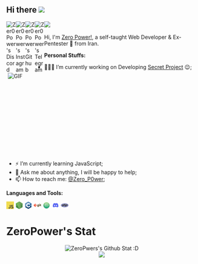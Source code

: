 <h2> Hi there <img src="https://media.giphy.com/media/hvRJCLFzcasrR4ia7z/giphy.gif" width="25px" ></h2>

<a href="discord.maxgaming.ir">
  <img align="left" alt="Zer0Power's Discord" width="25px" src="https://img.icons8.com/dotty/80/ffffff/discord-logo.svg" />
</a>

<a href="https://www.instagram.com/zer0_p0wer/">
  <img align="left" alt="Zer0Power's Instagram" width="25px" src="https://img.icons8.com/dotty/80/ffffff/instagram-new.svg" />
</a>

<a href="https://github.com/Zer0Power">
  <img align="left" alt="Zer0Power's Github" width="25px" src="https://img.icons8.com/dotty/80/ffffff/github.svg" />
</a>

<a href="https://t.me/zero_p0wer">
  <img align="left" alt="Zer0Power's Telegram" width="25px" src="https://img.icons8.com/dotty/80/ffffff/telegram-app.svg" />
</a>

![](https://visitor-badge.glitch.me/badge?page_id=Zer0Power.Zer0Power)

Hi, I'm [Zero Power!](https://t.me/zero_p0wer), a self-taught Web Developer & Ex-Pentester 🚀 from Iran.

<img align="right" alt="GIF" src="https://pa1.narvii.com/7268/9d3c113239c0dbc4131c26e8d1607fa960511499r4-500-230_00.gif" width="500" height="230" />

**Personal Stuffs:**

- 👨🏽‍💻 I’m currently working on Developing [Secret Project](http://0powerdev.ir/) :wink:;
- ⚡ I’m currently learning JavaScript; 
- 💬 Ask me about anything, I will be happy to help;
- 📫 How to reach me: [@Zero_P0wer](https://t.me/zero_p0wer);

**Languages and Tools:**  

<code><img height="20" src="https://raw.githubusercontent.com/github/explore/80688e429a7d4ef2fca1e82350fe8e3517d3494d/topics/javascript/javascript.png"></code>
<code><img height="20" src="https://raw.githubusercontent.com/github/explore/80688e429a7d4ef2fca1e82350fe8e3517d3494d/topics/nodejs/nodejs.png"></code>
<code><img height="20" src="https://raw.githubusercontent.com/github/explore/80688e429a7d4ef2fca1e82350fe8e3517d3494d/topics/cpp/cpp.png"></code>
<code><img height="20" src="https://raw.githubusercontent.com/github/explore/80688e429a7d4ef2fca1e82350fe8e3517d3494d/topics/git/git.png"></code>
<code><img height="20" src="https://raw.githubusercontent.com/github/explore/80688e429a7d4ef2fca1e82350fe8e3517d3494d/topics/atom/atom.png"></code>
<code><img height="20" src="https://raw.githubusercontent.com/github/explore/80688e429a7d4ef2fca1e82350fe8e3517d3494d/topics/discord/discord.png"></code>
<code><img height="20" src="https://raw.githubusercontent.com/github/explore/80688e429a7d4ef2fca1e82350fe8e3517d3494d/topics/php/php.png"></code>

# ZeroPower's Stat

<p align="center">
  <img src="https://github-readme-stats.vercel.app/api?username=Zer0Power&show_icons=true&theme=nord&hide=contribs,issues" alt="ZeroPwers's Github Stat :D"></br>
  <img src="https://github-readme-stats.vercel.app/api/top-langs/?username=Zer0Power&layout=compact&theme=nord"></br>
</p>

<!--
**Zer0Power/Zer0Power** is a ✨ _special_ ✨ repository because its `README.md` (this file) appears on your GitHub profile.

Here are some ideas to get you started:

- 🔭 I’m currently working on ...
- 🌱 I’m currently learning ...
- 👯 I’m looking to collaborate on ...
- 🤔 I’m looking for help with ...
- 💬 Ask me about ...
- 📫 How to reach me: ...
- 😄 Pronouns: ...
- ⚡ Fun fact: ...
-->
